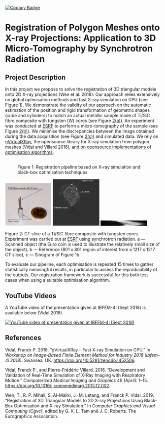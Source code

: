 [![Codacy
Badge](https://api.codacy.com/project/badge/Grade/4ee04d4ded56412c9b01988a08d6a498)](https://app.codacy.com/app/effepivi/MicroTomoRegistration?utm_source=github.com&utm_medium=referral&utm_content=effepivi/MicroTomoRegistration&utm_campaign=Badge_Grade_Dashboard)

Registration of Polygon Meshes onto X-ray Projections: Application to 3D Micro-Tomography by Synchrotron Radiation
==================================================================================================================

Project Description
-------------------

In this project we propose to solve the registration of 3D triangular
models onto 2D X-ray projections (Wen et al. 2019). Our approach relies
extensively on global optimisation methods and fast X-ray simulation on
GPU (see Figure [1](#fig:overview)). We demonstrate the validity of our
approach on the automatic estimation of the position and rigid
transformation of geometric shapes (cube and cylinders) to match an
actual metallic sample made of Ti/SiC fibre composite with tungsten (W)
cores (see Figure [2(a)](#fig:sample_exposure)). An experiment was
conducted at [ESRF](https://www.esrf.eu) to perform a micro-tomography
of the sample (see Figure [2(b)](#fig:CT_ref_annotated)). We minimise
the discrepancies between the image obtained during the data acquisition
(see Figure [2(c)](#fig:sinogram)) and simulated data. We rely on
[gVirtualXRay](https://sourceforge.net/projects/gvirtualxray/), the
opensource library for X-ray simulation from polygon meshes (Vidal and
Villard 2016), and on [opensource implementations of optimisation
algorithms](https://github.com/Shatha1978/Optimisation-algorithm-examples).

<figure>
<img src="overview.png" id="fig:overview" alt="" /><figcaption>Figure 1: Registration pipeline based on X-ray simulation and black-box optimisation techniques</figcaption>
</figure>

<img src="sample_exposure.png" title="fig:" id="fig:sample_exposure" style="width:30.0%" alt="a" />
<img src="CT_ref_annotated.png" title="fig:" id="fig:CT_ref_annotated" style="width:30.0%" alt="b" />
<img src="sinogram_ref.jpg" title="fig:" id="fig:sinogram_ref" style="width:30.0%" alt="c" />

Figure 2: CT slice of a Ti/SiC fibre composite with tungsten cores.
Experiment was carried out at [ESRF](https://www.esrf.eu) using
synchrotron radiation. a — Scanned object (the Euro coin is used to
illustrate the relatively small size of the object), b — Reference (801
x 801 region of interest from a 1217 x 1217 CT slice), c — Sinogram of
Figure 1b

To evaluate our pipeline, each optimisation is repeated 15 times to
gather statistically meaningful results, in particular to assess the
reproducibility of the outputs. Our registration framework is successful
for this both test-cases when using a suitable optimisation algorithm.

YouTube Videos
--------------

A YouTube video of the presentation given at IBFEM-4i (Sept 2018) is
available below (Vidal 2018).

[![YouTube video of presentation given at IBFEM-4i (Sept
2018)](http://img.youtube.com/vi/Jo1RMb2hKPE/0.jpg)](http://www.youtube.com/watch?v=Jo1RMb2hKPE)

References
----------

Vidal, Franck P. 2018. “gVirtualXRay – Fast X-ray Simulation on GPU.” In
*Workshop on Image-Based Finite Element Method for Industry 2018
(Ibfem-4i 2018)*. Swansea, UK. <https://doi.org/10.5281/zenodo.1452506>.

Vidal, Franck P., and Pierre-Frédéric Villard. 2016. “Development and
Validation of Real-Time Simulation of X-Ray Imaging with Respiratory
Motion.” *Computerized Medical Imaging and Graphics* 49 (April): 1–15.
<https://doi.org/10.1016/j.compmedimag.2015.12.002>.

Wen, T., R. P. Mihail, S. Al-Maliki, J.-M. Létang, and Franck P. Vidal.
2019. “Registration of 3D Triangular Models to 2D X-ray Projections
Using Black-Box Optimisation and X-ray Simulation.” In *Computer
Graphics and Visual Computing (Cgvc)*, edited by G. K. L. Tam and J. C.
Roberts. The Eurographics Association.
